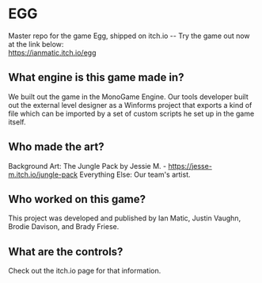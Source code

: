 # EGG
Master repo for the game Egg, shipped on itch.io -- Try the game out now at the link below:
<br>https://ianmatic.itch.io/egg

## What engine is this game made in?
We built out the game in the MonoGame Engine. Our tools developer built out the external level designer as a Winforms project that exports a kind of file which can be imported by a set of custom scripts he set up in the game itself.

## Who made the art?
Background Art: The Jungle Pack by Jessie M. - https://jesse-m.itch.io/jungle-pack
Everything Else: Our team's artist.

## Who worked on this game?
This project was developed and published by Ian Matic, Justin Vaughn, Brodie Davison, and Brady Friese.

## What are the controls?
Check out the itch.io page for that information.
